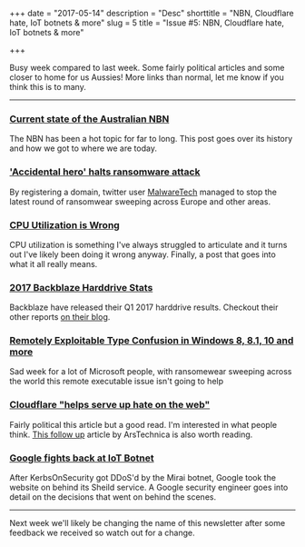 +++
date = "2017-05-14"
description = "Desc"
shorttitle = "NBN, Cloudflare hate, IoT botnets & more"
slug = 5
title = "Issue #5: NBN, Cloudflare hate, IoT botnets & more"

+++

Busy week compared to last week. Some fairly political articles and some closer to home for us Aussies! More links than normal, let me know if you think this is to many.

---

### [Current state of the Australian NBN](https://www.nytimes.com/2017/05/11/world/australia/australia-slow-internet-broadband.html?_r=0)  
The NBN has been a hot topic for far to long. This post goes over its history and how we got to where we are today.

### ['Accidental hero' halts ransomware attack](https://www.theguardian.com/technology/2017/may/13/accidental-hero-finds-kill-switch-to-stop-spread-of-ransomware-cyber-attack)  
By registering a domain, twitter user [MalwareTech](https://twitter.com/MalwareTechBlog) managed to stop the latest round of ransomwear sweeping across Europe and other areas.

### [CPU Utilization is Wrong](http://www.brendangregg.com/blog/2017-05-09/cpu-utilization-is-wrong.html)  
CPU utilization is something I've always struggled to articulate and it turns out I've likely been doing it wrong anyway. Finally, a post that goes into what it all really means.

### [2017 Backblaze Harddrive Stats](https://www.backblaze.com/blog/hard-drive-failure-rates-q1-2017/)  
Backblaze have released their Q1 2017 harddrive results. Checkout their other reports [on their blog](https://www.backblaze.com/blog/).

### [Remotely Exploitable Type Confusion in Windows 8, 8.1, 10 and more](https://bugs.chromium.org/p/project-zero/issues/detail?id=1252&desc=5)  
Sad week for a lot of Microsoft people, with ransomewear sweeping across the world this remote executable issue isn't going to help

### [Cloudflare "helps serve up hate on the web"](https://www.propublica.org/article/how-cloudflare-helps-serve-up-hate-on-the-web)  
Fairly political this article but a good read. I'm interested in what people think. [This follow up](https://arstechnica.com/tech-policy/2017/05/cloudflare-changes-abuse-policy-but-refuses-to-censor-the-internet/) article by ArsTechnica is also worth reading.

### [Google fights back at IoT Botnet](https://arstechnica.com/security/2017/02/how-google-fought-back-against-a-crippling-iot-powered-botnet-and-won/)  
After KerbsOnSecurity got DDoS'd by the Mirai botnet, Google took the website on behind its Sheild service. A Google security engineer goes into detail on the decisions that went on behind the scenes.

---

Next week we'll likely be changing the name of this newsletter after some feedback we received so watch out for a change.
